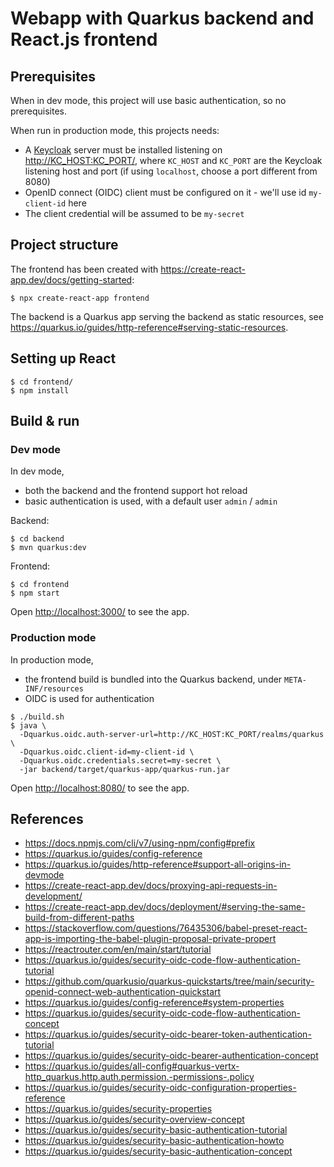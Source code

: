 # Webapp with Quarkus backend and React.js frontend

## Prerequisites

When in dev mode, this project will use basic authentication, so no prerequisites.

When run in production mode, this projects needs:
* A [Keycloak](https://www.keycloak.org) server must be installed listening on <http://KC_HOST:KC_PORT/>,
where `KC_HOST` and `KC_PORT` are the Keycloak listening host and port (if using `localhost`, choose a port
different from 8080)
* OpenID connect (OIDC) client must be configured on it - we'll use id `my-client-id` here
* The client credential will be assumed to be `my-secret`

## Project structure

The frontend has been created with <https://create-react-app.dev/docs/getting-started>:

```shell
$ npx create-react-app frontend
```

The backend is a Quarkus app serving the backend as static resources, see
<https://quarkus.io/guides/http-reference#serving-static-resources>.

## Setting up React

```shell
$ cd frontend/
$ npm install
```

## Build & run

### Dev mode

In dev mode,
* both the backend and the frontend support hot reload
* basic authentication is used, with a default user `admin` / `admin`

Backend:

```shell
$ cd backend
$ mvn quarkus:dev
```

Frontend:

```shell
$ cd frontend
$ npm start
```

Open <http://localhost:3000/> to see the app.

### Production mode

In production mode,
* the frontend build is bundled into the Quarkus backend, under `META-INF/resources`
* OIDC is used for authentication

```shell
$ ./build.sh
$ java \ 
  -Dquarkus.oidc.auth-server-url=http://KC_HOST:KC_PORT/realms/quarkus \
  -Dquarkus.oidc.client-id=my-client-id \
  -Dquarkus.oidc.credentials.secret=my-secret \
  -jar backend/target/quarkus-app/quarkus-run.jar
```

Open <http://localhost:8080/> to see the app.

## References

* <https://docs.npmjs.com/cli/v7/using-npm/config#prefix>
* <https://quarkus.io/guides/config-reference>
* <https://quarkus.io/guides/http-reference#support-all-origins-in-devmode>
* <https://create-react-app.dev/docs/proxying-api-requests-in-development/>
* <https://create-react-app.dev/docs/deployment/#serving-the-same-build-from-different-paths>
* <https://stackoverflow.com/questions/76435306/babel-preset-react-app-is-importing-the-babel-plugin-proposal-private-propert>
* <https://reactrouter.com/en/main/start/tutorial>
* <https://quarkus.io/guides/security-oidc-code-flow-authentication-tutorial>
* <https://github.com/quarkusio/quarkus-quickstarts/tree/main/security-openid-connect-web-authentication-quickstart>
* <https://quarkus.io/guides/config-reference#system-properties>
* <https://quarkus.io/guides/security-oidc-code-flow-authentication-concept>
* <https://quarkus.io/guides/security-oidc-bearer-token-authentication-tutorial>
* <https://quarkus.io/guides/security-oidc-bearer-authentication-concept>
* <https://quarkus.io/guides/all-config#quarkus-vertx-http_quarkus.http.auth.permission.-permissions-.policy>
* <https://quarkus.io/guides/security-oidc-configuration-properties-reference>
* <https://quarkus.io/guides/security-properties>
* <https://quarkus.io/guides/security-overview-concept>
* <https://quarkus.io/guides/security-basic-authentication-tutorial>
* <https://quarkus.io/guides/security-basic-authentication-howto>
* <https://quarkus.io/guides/security-basic-authentication-concept>